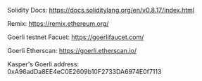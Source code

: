 Solidity Docs: https://docs.soliditylang.org/en/v0.8.17/index.html

Remix: https://remix.ethereum.org/

Goerli testnet Facuet: https://goerlifaucet.com/

Goerli Etherscan: https://goerli.etherscan.io/

Kasper's Goerli address: 0xA96adDa8EE4eC0E2609b10F2733DA6974E0f7113
